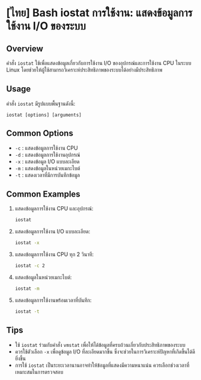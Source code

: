 # [ไทย] Bash iostat การใช้งาน: แสดงข้อมูลการใช้งาน I/O ของระบบ

## Overview
คำสั่ง `iostat` ใช้เพื่อแสดงข้อมูลเกี่ยวกับการใช้งาน I/O ของอุปกรณ์และการใช้งาน CPU ในระบบ Linux โดยช่วยให้ผู้ใช้สามารถวิเคราะห์ประสิทธิภาพของระบบได้อย่างมีประสิทธิภาพ

## Usage
คำสั่ง `iostat` มีรูปแบบพื้นฐานดังนี้:
```
iostat [options] [arguments]
```

## Common Options
- `-c` : แสดงข้อมูลการใช้งาน CPU
- `-d` : แสดงข้อมูลการใช้งานอุปกรณ์
- `-x` : แสดงข้อมูล I/O แบบละเอียด
- `-m` : แสดงข้อมูลในหน่วยเมกะไบต์
- `-t` : แสดงเวลาที่มีการบันทึกข้อมูล

## Common Examples
1. แสดงข้อมูลการใช้งาน CPU และอุปกรณ์:
   ```bash
   iostat
   ```

2. แสดงข้อมูลการใช้งาน I/O แบบละเอียด:
   ```bash
   iostat -x
   ```

3. แสดงข้อมูลการใช้งาน CPU ทุก 2 วินาที:
   ```bash
   iostat -c 2
   ```

4. แสดงข้อมูลในหน่วยเมกะไบต์:
   ```bash
   iostat -m
   ```

5. แสดงข้อมูลการใช้งานพร้อมเวลาที่บันทึก:
   ```bash
   iostat -t
   ```

## Tips
- ใช้ `iostat` ร่วมกับคำสั่ง `vmstat` เพื่อให้ได้ข้อมูลที่ครบถ้วนเกี่ยวกับประสิทธิภาพของระบบ
- ควรใช้ตัวเลือก `-x` เพื่อดูข้อมูล I/O ที่ละเอียดมากขึ้น ซึ่งจะช่วยในการวิเคราะห์ปัญหาที่เกิดขึ้นได้ดียิ่งขึ้น
- การใช้ `iostat` เป็นระยะเวลานานอาจทำให้ข้อมูลที่แสดงมีความหนาแน่น ควรเลือกช่วงเวลาที่เหมาะสมในการตรวจสอบ
